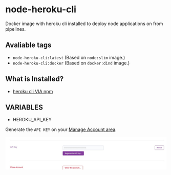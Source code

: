 node-heroku-cli
===

Docker image with heroku cli installed to deploy node applications on from pipelines.

## Avaliable tags
 - `node-heroku-cli:latest` (Based on `node:slim` image.)
 - `node-heroku-cli:docker` (Based on `docker:dind` image.)

## What is Installed?
 - [heroku cli VIA npm](https://devcenter.heroku.com/articles/heroku-cli#download-and-install)

## VARIABLES
 - HEROKU_API_KEY

Generate the `API KEY` on your [Manage Account area](https://dashboard.heroku.com/account).

![heroku-api-key-area.jpg](./assets/heroku-api-key-area.jpeg)
